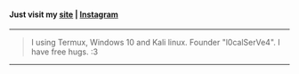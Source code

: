 
#### Just visit my [site](https://nicksaltfoxu.ml) | [Instagram](https://instagram.com/nicksalt.xyz)
---------------------------------------------
> I using Termux, Windows 10 and Kali linux.
> Founder "l0calSerVe4".
> I have free hugs. :3
---------------------------------------------
<!--
**BlueBerrySans365/BlueBerrySans365** is a ✨ _special_ ✨ repository because its `README.md` (this file) appears on your GitHub profile.

Here are some ideas to get you started:

- 🔭 I’m currently working on ...
- 🌱 I’m currently learning ...
- 👯 I’m looking to collaborate on ...
- 🤔 I’m looking for help with ...
- 💬 Ask me about ...
- 📫 How to reach me: ...
- 😄 Pronouns: ...
- ⚡ Fun fact: ...
-->

